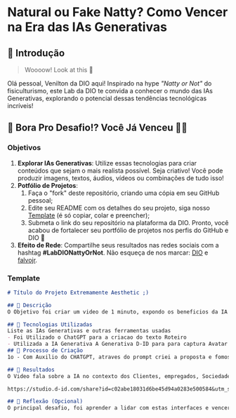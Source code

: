 # Natural ou Fake Natty? Como Vencer na Era das IAs Generativas

## 🚀 Introdução

> Woooow! Look at this 👀

Olá pessoal, Venilton da DIO aqui! Inspirado na hype _"Natty or Not"_ do fisiculturismo, este Lab da DIO te convida a conhecer o mundo das IAs Generativas, explorando o potencial dessas tendências tecnológicas incríveis!

## 🎯 Bora Pro Desafio!? Você Já Venceu 💪🤓

### Objetivos

1. **Explorar IAs Generativas**: Utilize essas tecnologias para criar conteúdos que sejam o mais realista possível. Seja criativo! Você pode produzir imagens, textos, áudios, vídeos ou combinações de tudo isso!
1. **Potfólio de Projetos**:
    1. Faça o "fork" deste repositório, criando uma cópia em seu GitHub pessoal;
    2. Edite seu README com os detalhes do seu projeto, siga nosso [Template](#template) (é só copiar, colar e preencher);
    3. Submeta o link do seu repositório na plataforma da DIO. Pronto, você acabou de fortalecer seu portfólio de projetos nos perfis do GitHub e DIO 🚀
1. **Efeito de Rede**: Compartilhe seus resultados nas redes sociais com a hashtag **#LabDIONattyOrNot**. Não esqueça de nos marcar: [DIO](https://www.linkedin.com/school/dio-makethechange) e [falvojr](https://www.linkedin.com/in/falvojr).

### Template

```markdown
# Título do Projeto Extremamente Aesthetic ;)

## 📒 Descrição
O Objetivo foi criar um video de 1 minuto, expondo os beneficios da IA para os clientes, os empregados e para a CAIXA Econömica Federal.

## 🤖 Tecnologias Utilizadas
Liste as IAs Generativas e outras ferramentas usadas
- Foi Utilizado o ChatGPT para a criacao do texto Roteiro 
- Utilizada a IA Generativa A Generativa D-ID para para captura Avatar atraves de foto e sincronizacao do audio, que foi gravado diretamente em audio de Whatasapp, haja vista limitacao para conversao em audio de texto com mais de 10 palavras. fiz dois testes com vozes e avatares da versao livre.
## 🧐 Processo de Criação
1o - Com Auxilio do CHATGPT, atraves do prompt criei a proposta e fomos aprimorando. e chegamos a este prompt Final. Inicialmente a ideia era inserir o Texto na IA Generativa D-ID e trabalhar um avatar proprio para dar mais qualidade e capricho ao video, mas as limitacoes da versao livre nao permitiram, de maneira que decidi por importar o audio do texto fornecido pelo CHATGPT e a foto ficou crua, sem recorte e refinamento. Pensei que demoraria bem mais tempo, na real para obter esse resultado. A aceitacao dos tipos de arquivo e flexibilidade oferecidas pelas IAs,sao realmente surpreendentes!

## 🚀 Resultados
O Video fala sobre a IA no contexto dos Clientes, empregados, Sociedade e da Propria CAIXA Economica Federal.

https://studio.d-id.com/share?id=c02abe18031d6be45d94a0283e500584&utm_source=copy

## 💭 Reflexão (Opcional)
O principal desafio, foi aprender a lidar com estas interfaces e vencer o medo ou desconfianca de se eu teria habilidade e entendimento para cumprir e entender o desafio proposto. mas foi bem acessivel!


